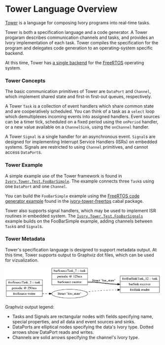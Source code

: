 # Tower Language Overview

[Tower][tower] is a language for composing Ivory programs into real-time tasks.

Tower is both a specification language and a code generator. A Tower progaram
describes communication channels and tasks, and provides an Ivory
implementation of each task. Tower compiles the specification for the program
and delegates code generation to an operating-system specific backend.

At this time, Tower has [a single backend][tower-freertos] for the [FreeRTOS][]
operating system.

[tower]: http://github.com/GaloisInc/tower
[tower-freertos]: http://github.com/GaloisInc/tower/tree/master/ivory-tower-freertos
[FreeRTOS]: http://freertos.org

### Tower Concepts

The basic communication primitives of Tower are `DataPort` and `Channel`,
which implement shared state and first-in first-out queues, respectively.

A Tower `Task` is a collection of event handlers which share common state and
are cooperatively scheduled. You can think of a task as a `select` loop which
demultiplexes incoming events into assigned handlers. Event sources can be a
timer tick, scheduled on a fixed period using the `onPeriod` handler, or a new
value available on a `ChannelSink`, using the `onChannel` handler.

A Tower `Signal` is a single handler for an asynchronous event. `Signal`s are
designed for implementing Interrupt Service Handlers (ISRs) on embedded systems.
Signals are restricted to using `Channel` primitives, and cannot access
`DataPort`s.

### Tower Example

A simple example use of the Tower framework is found in
[`Ivory.Tower.Test.FooBarSimple`][fbsimple]. The example connects three
`Task`s using one `DataPort` and one `Channel`.

You can build the `FooBarSimple` example using
the [FreeRTOS code generator example][fbsimple-freertos] found in the 
[ivory-tower-freertos][tower-freertos] cabal package.

Tower also supports signal handlers, which may be used to implement ISR routines
in embedded system. The [`Ivory.Tower.Test.FooBarSignals`][fbsimple] example builds
on the FooBarSimple example, adding channels between `Task`s and `Signal`s.

[fbsimple]:http://github.com/GaloisInc/tower/blob/master/ivory-tower/src/Ivory/Tower/Test/FooBarSimple.hs
[fbsimple-freertos]: https://github.com/GaloisInc/tower/blob/master/ivory-tower-freertos/examples/Main.hs
[fbsignals]:http://github.com/GaloisInc/tower/blob/master/ivory-tower/src/Ivory/Tower/Test/FooBarSignals.hs

### Tower Metadata

Tower's specification language is designed to support metadata output. At this
time, Tower supports output to Graphviz dot files, which can be used for
vizualization.

![Graphviz output for the FooBarTower example.](/images/tower-foobar.png)

Graphviz output legend:

* Tasks and Signals are rectangular nodes with fields specifying name, special
  properties, and all data and event sources and sinks.
* DataPorts are elliptical nodes specifying the data's Ivory type. Dotted arrows
  show DataPort reads and writes.
* Channels are solid arrows specifying the channel's Ivory type.
